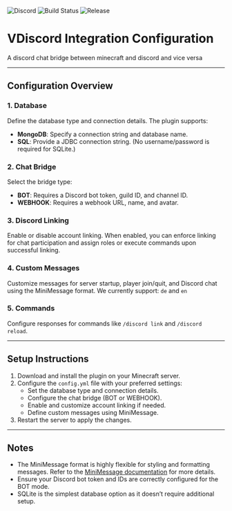 ![Discord](https://img.shields.io/discord/1322873747535040512)
![Build Status](https://img.shields.io/github/actions/workflow/status/Varilx-Developement/VDiscordIntegration/build.yml?branch=main)
![Release](https://img.shields.io/github/v/release/Varilx-Developement/VDiscordIntegration)

# VDiscord Integration Configuration

A discord chat bridge between minecraft and discord and vice versa

---


## Configuration Overview

### 1. **Database**
Define the database type and connection details. The plugin supports:
- **MongoDB**: Specify a connection string and database name.
- **SQL**: Provide a JDBC connection string. (No username/password is required for SQLite.)

### 2. **Chat Bridge**
Select the bridge type:
- **BOT**: Requires a Discord bot token, guild ID, and channel ID.
- **WEBHOOK**: Requires a webhook URL, name, and avatar.

### 3. **Discord Linking**
Enable or disable account linking. When enabled, you can enforce linking for chat participation and assign roles or execute commands upon successful linking.

### 4. **Custom Messages**
Customize messages for server startup, player join/quit, and Discord chat using the MiniMessage format.
We currently support: `de` and `en`

### 5. **Commands**
Configure responses for commands like `/discord link` and `/discord reload`.

---

## Setup Instructions

1. Download and install the plugin on your Minecraft server.
2. Configure the `config.yml` file with your preferred settings:
    - Set the database type and connection details.
    - Configure the chat bridge (BOT or WEBHOOK).
    - Enable and customize account linking if needed.
    - Define custom messages using MiniMessage.
3. Restart the server to apply the changes.

---

## Notes

- The MiniMessage format is highly flexible for styling and formatting messages. Refer to the [MiniMessage documentation](https://docs.advntr.dev/minimessage/format.html) for more details.
- Ensure your Discord bot token and IDs are correctly configured for the BOT mode.
- SQLite is the simplest database option as it doesn’t require additional setup.